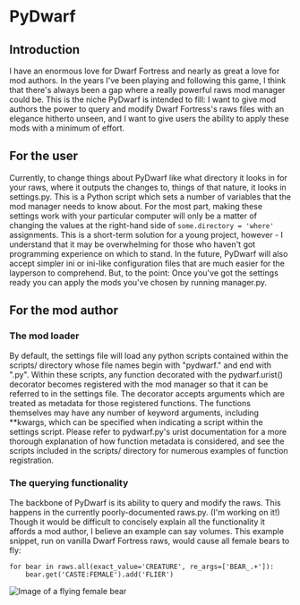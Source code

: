 # PyDwarf

## Introduction

I have an enormous love for Dwarf Fortress and nearly as great a love for mod authors. In the years I've been playing and following this game, I think that there's always been a gap where a really powerful raws mod manager could be. This is the niche PyDwarf is intended to fill: I want to give mod authors the power to query and modify Dwarf Fortress's raws files with an elegance hitherto unseen, and I want to give users the ability to apply these mods with a minimum of effort.

## For the user

Currently, to change things about PyDwarf like what directory it looks in for your raws, where it outputs the changes to, things of that nature, it looks in settings.py. This is a Python script which sets a number of variables that the mod manager needs to know about. For the most part, making these settings work with your particular computer will only be a matter of changing the values at the right-hand side of `some.directory = 'where'` assignments. This is a short-term solution for a young project, however - I understand that it may be overwhelming for those who haven't got programming experience on which to stand. In the future, PyDwarf will also accept simpler ini or ini-like configuration files that are much easier for the layperson to comprehend. But, to the point: Once you've got the settings ready you can apply the mods you've chosen by running manager.py.

## For the mod author

### The mod loader

By default, the settings file will load any python scripts contained within the scripts/ directory whose file names begin with "pydwarf." and end with ".py". Within these scripts, any function decorated with the pydwarf.urist() decorator becomes registered with the mod manager so that it can be referred to in the settings file. The decorator accepts arguments which are treated as metadata for those registered functions. The functions themselves may have any number of keyword arguments, including **kwargs, which can be specified when indicating a script within the settings script. Please refer to pydwarf.py's urist documentation for a more thorough explanation of how function metadata is considered, and see the scripts included in the scripts/ directory for numerous examples of function registration.

### The querying functionality

The backbone of PyDwarf is its ability to query and modify the raws. This happens in the currently poorly-documented raws.py. (I'm working on it!) Though it would be difficult to concisely explain all the functionality it affords a mod author, I believe an example can say volumes. This example snippet, run on vanilla Dwarf Fortress raws, would cause all female bears to fly: 

```
for bear in raws.all(exact_value='CREATURE', re_args=['BEAR_.+']):
    bear.get('CASTE:FEMALE').add('FLIER')
```

![Image of a flying female bear](https://github.com/pineapplemachine/PyDwarf/blob/master/images/logo_transparent.png?raw=true)
